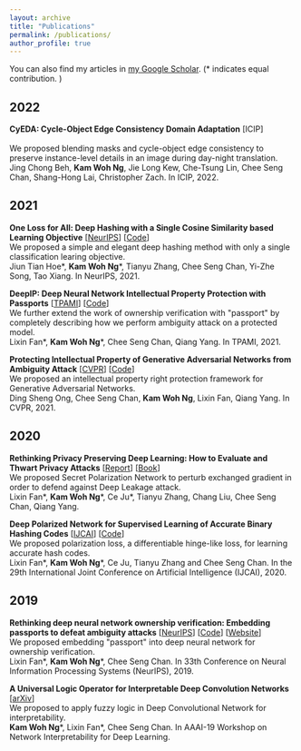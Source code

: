 ```yaml
---
layout: archive
title: "Publications"
permalink: /publications/
author_profile: true
---
```


You can also find my articles in [my Google Scholar](https://scholar.google.com/citations?user=HxEQkLoAAAAJ&hl=en).
(* indicates equal contribution. )

2022
------
**CyEDA: Cycle-Object Edge Consistency Domain Adaptation** \[ICIP\]\
<br>We proposed blending masks and cycle-object edge consistency to preserve instance-level details in an image during day-night translation.
<br>Jing Chong Beh, **Kam Woh Ng**, Jie Long Kew, Che-Tsung Lin, Chee Seng Chan, Shang-Hong Lai, Christopher Zach. In ICIP, 2022.


2021
------
**One Loss for All: Deep Hashing with a Single Cosine Similarity based Learning Objective** \[[NeurIPS](https://arxiv.org/abs/2109.14449)\] \[[Code](https://github.com/kamwoh/orthohash)\]
<br>We proposed a simple and elegant deep hashing method with only a single classification learing objective.
<br>Jiun Tian Hoe\*, **Kam Woh Ng**\*, Tianyu Zhang, Chee Seng Chan, Yi-Zhe Song, Tao Xiang. In NeurIPS, 2021.

**DeepIP: Deep Neural Network Intellectual Property Protection with Passports** \[[TPAMI](https://ieeexplore.ieee.org/document/9454280)\] \[[Code](https://github.com/kamwoh/DeepIPR)\]
<br>We further extend the work of ownership verification with "passport" by completely describing how we perform ambiguity attack on a protected model.
<br>Lixin Fan\*, **Kam Woh Ng**\*, Chee Seng Chan, Qiang Yang. In TPAMI, 2021.

**Protecting Intellectual Property of Generative Adversarial Networks from Ambiguity Attack** \[[CVPR](https://arxiv.org/abs/2102.04362)\] \[[Code](https://github.com/dingsheng-ong/ipr-gan)\]
<br>We proposed an intellectual property right protection framework for Generative Adversarial Networks.
<br>Ding Sheng Ong, Chee Seng Chan, **Kam Woh Ng**, Lixin Fan, Qiang Yang. In CVPR, 2021.

2020
------
**Rethinking Privacy Preserving Deep Learning: How to Evaluate and Thwart Privacy Attacks** \[[Report](https://arxiv.org/abs/2006.11601)\] \[[Book](https://www.springer.com/gp/book/9783030630751)\]
<br>We proposed Secret Polarization Network to perturb exchanged gradient in order to defend against Deep Leakage attack.
<br>Lixin Fan\*, **Kam Woh Ng**\*, Ce Ju\*, Tianyu Zhang, Chang Liu, Chee Seng Chan, Qiang Yang.

**Deep Polarized Network for Supervised Learning of Accurate Binary Hashing Codes** \[[IJCAI](https://www.ijcai.org/Proceedings/2020/0115.pdf)\] \[[Code](https://github.com/kamwoh/DPN)\]
<br>We proposed polarization loss, a differentiable hinge-like loss, for learning accurate hash codes.
<br>Lixin Fan\*, **Kam Woh Ng**\*, Ce Ju, Tianyu Zhang and Chee Seng Chan. In the 29th International Joint Conference on Artificial Intelligence (IJCAI), 2020.

2019
------
**Rethinking deep neural network ownership verification: Embedding passports to defeat ambiguity attacks** \[[NeurIPS](https://arxiv.org/abs/1909.07830)\] \[[Code](https://github.com/kamwoh/DeepIPR)\] \[[Website](https://kamwoh.github.io/DeepIPR/)\]
<br>We proposed embedding "passport" into deep neural network for ownership verification.
<br>Lixin Fan\*, **Kam Woh Ng**\*, Chee Seng Chan. In 33th Conference on Neural Information Processing Systems (NeurIPS), 2019.

**A Universal Logic Operator for Interpretable Deep Convolution Networks** \[[arXiv](https://arxiv.org/abs/1901.08551)\]
<br>We proposed to apply fuzzy logic in Deep Convolutional Network for interpretability.
<br>**Kam Woh Ng**\*, Lixin Fan\*, Chee Seng Chan. In AAAI-19 Workshop on Network Interpretability for Deep Learning.
